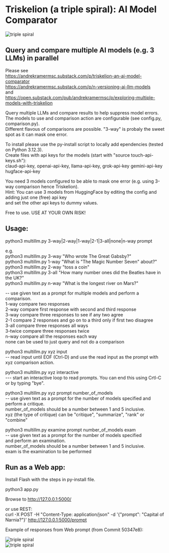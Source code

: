 # Triskelion (a triple spiral): AI Model Comparator   

![triple spiral](static/Triple-Spiral-Symbol.svg.png)  

## Query and compare multiple AI models (e.g. 3 LLMs) in parallel

Please see   
https://andrekramermsc.substack.com/p/triskelion-an-ai-model-comparator   
https://andrekramermsc.substack.com/p/n-versioning-ai-llm-models   
and   
https://open.substack.com/pub/andrekramermsc/p/exploring-multiple-models-with-triskelion   

Query multiple LLMs and compare results to help suppress model errors.   
The models to use and comparison action are configurable (see config.py, comparison.py).   
Different flavous of comparisons are possible. "3-way" is probaly the sweet spot as it can mask one error.   

To install please use the py-install script to locally add ependencies (tested on Python 3.12.3).   
Create files with api keys for the models (start with "source touch-api-keys.sh"):    
claud-api-key, openai-api-key, llama-api-key, grok-api-key gemini-api-key hugface-api-key   
  
You need 3 models configured to be able to mask one error (e.g. using 3-way comparison hence Triskelion).   
Hint: You can use 3 models from HuggingFace by editing the config and adding just one (free) api key   
and set the other api keys to dummy values.

Free to use. USE AT YOUR OWN RISK!

## Usage:   
python3 multillm.py 3-way|2-way|1-way|2-1|3-all|none|n-way prompt   

e.g.   
python3 multillm.py 3-way "Who wrote The Great Gabsby?"    
python3 multillm.py 1-way "What is \"The Magic Number Seven\" about?"   
python3 multillm.py 2-way "toss a coin"   
python3 multillm.py 3-all "How many number ones did the Beatles have in the UK?"   
python3 multillm.py n-way "What is the longest river on Mars?"  

 -- use given text as a prompt for multiple models and perform a comparison.   
             1-way compare two responses    
             2-way compare first response with second and third response    
             3-way compare three responses to see if any two agree     
             2-1 compare 2 responses and go on to a third only if first two disagree    
             3-all compare three responses all ways    
             3-twice compare three responses twice   
             n-way compare all the responses each way   
             none can be used to just query and not do a comparison    

python3 multillm.py xyz input     
-- read input until EOF (Ctrl-D) and use the read input as the prompt with xyz comparison action.    

python3 multillm.py xyz interactive     
--- start an interactive loop to read prompts. You can end this using Crtl-C or by typing "bye".    

python3 multillm.py xyz prompt number_of_models    
-- use given text as a prompt for the number of models specified and perform a critique.   
   number_of_models should be a number between 1 and 5 inclusive.   
   xyz (the type of critique) can be "critique", "summarize", "rank" or "combine"   

python3 multillm.py examine prompt number_of_models exam    
-- use given text as a prompt for the number of models specified    
   and perform an examination.    
   number_of_models should be a number between 1 and 5 inclusive.    
   exam is the examination to be performed    


## Run as a Web app:     

Install Flash with the steps in py-install file.  

python3 app.py   

Browse to http://127.0.0.1:5000/   
   
or use REST:    
curl -X POST -H "Content-Type: application/json" -d '{"prompt": "Capital of Narnia?"}' http://127.0.0.1:5000/prompt

Example of responses from Web prompt (from Commit 50347e8):  

![triple spiral](images/web1.png)   
![triple spiral](images/web2.png)   

